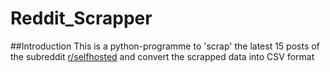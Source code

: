 # Reddit_Scrapper
##Introduction 
This is a python-programme to 'scrap' the latest 15 posts of the subreddit [r/selfhosted](https://www.reddit.com/r/selfhosted/top/?t=all) and convert the scrapped data into CSV format

